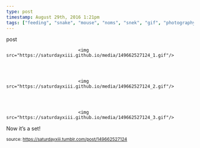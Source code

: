 ```yaml
---
type: post
timestamp: August 29th, 2016 1:21pm
tags: ["feeding", "snake", "mouse", "noms", "snek", "gif", "photography"]
---
```

post


                               <img src="https://saturdayxiii.github.io/media/149662527124_1.gif"/>
                           

                                                                                                                           

                               <img src="https://saturdayxiii.github.io/media/149662527124_2.gif"/>
                           

                                                                                                                           

                               <img src="https://saturdayxiii.github.io/media/149662527124_3.gif"/>
                           

                                                                                                                      
Now it’s a set!
 
                                    
                
                
                
                
                                
<small>source: https://saturdayxiii.tumblr.com/post/149662527124</small>